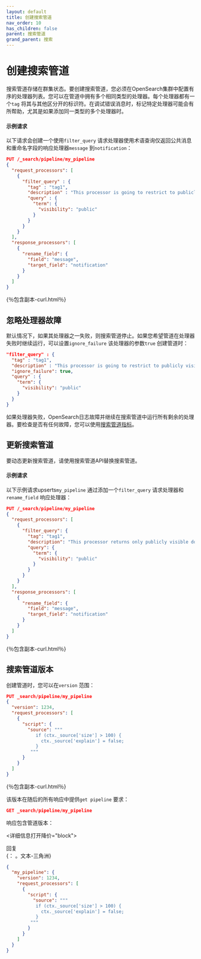 ```yaml
---
layout: default
title: 创建搜索管道
nav_order: 10
has_children: false
parent: 搜索管道
grand_parent: 搜索
---
```


# 创建搜索管道

搜索管道存储在群集状态。要创建搜索管道，您必须在OpenSearch集群中配置有序的处理器列表。您可以在管道中拥有多个相同类型的处理器。每个处理器都有一个`tag` 将其与其他区分开的标识符。在调试错误消息时，标记特定处理器可能会有所帮助，尤其是如果添加同一类型的多个处理器时。

#### 示例请求

以下请求会创建一个使用`filter_query` 请求处理器使用术语查询仅返回公共消息和重命名字段的响应处理器`message` 到`notification`：

```json
PUT /_search/pipeline/my_pipeline 
{
  "request_processors": [
    {
      "filter_query" : {
        "tag" : "tag1",
        "description" : "This processor is going to restrict to publicly visible documents",
        "query" : {
          "term": {
            "visibility": "public"
          }
        }
      }
    }
  ],
  "response_processors": [
    {
      "rename_field": {
        "field": "message",
        "target_field": "notification"
      }
    }
  ]
}
```
{％包含副本-curl.html％}

## 忽略处理器故障

默认情况下，如果其处理器之一失败，则搜索管道停止。如果您希望管道在处理器失败时继续运行，可以设置`ignore_failure` 该处理器的参数`true` 创建管道时：

```json
"filter_query" : {
  "tag" : "tag1",
  "description" : "This processor is going to restrict to publicly visible documents",
  "ignore_failure": true,
  "query" : {
    "term": {
      "visibility": "public"
    }
  }
}
```

如果处理器失败，OpenSearch日志故障并继续在搜索管道中运行所有剩余的处理器。要检查是否有任何故障，您可以使用[搜索管道指标]({{site.url}}{{site.baseurl}}/search-plugins/search-pipelines/search-pipeline-metrics/)。

## 更新搜索管道

要动态更新搜索管道，请使用搜索管道API替换搜索管道。

#### 示例请求

以下示例请求upserts`my_pipeline` 通过添加一个`filter_query` 请求处理器和`rename_field` 响应处理器：

```json
PUT /_search/pipeline/my_pipeline
{
  "request_processors": [
    {
      "filter_query": {
        "tag": "tag1",
        "description": "This processor returns only publicly visible documents",
        "query": {
          "term": {
            "visibility": "public"
          }
        }
      }
    }
  ],
  "response_processors": [
    {
      "rename_field": {
        "field": "message",
        "target_field": "notification"
      }
    }
  ]
}
```
{％包含副本-curl.html％}

## 搜索管道版本

创建管道时，您可以在`version` 范围：

```json
PUT _search/pipeline/my_pipeline
{
  "version": 1234,
  "request_processors": [
    {
      "script": {
        "source": """
           if (ctx._source['size'] > 100) {
             ctx._source['explain'] = false;
           }
         """
      }
    }
  ]
}
```
{％包含副本-curl.html％}

该版本在随后的所有响应中提供`get pipeline` 要求：

```json
GET _search/pipeline/my_pipeline
```

响应包含管道版本：

<详细信息打开降价="block">
  <summary>
    回复
  </summary>
  {： 。文本-三角洲}

```json
{
  "my_pipeline": {
    "version": 1234,
    "request_processors": [
      {
        "script": {
          "source": """
           if (ctx._source['size'] > 100) {
             ctx._source['explain'] = false;
           }
         """
        }
      }
    ]
  }
}
```
</delect>

